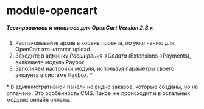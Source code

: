 # module-opencart
##### Тестировалось и писалось для OpenCart Version 2.3.x
1. Распаковывайте архив в корень проекта, по умолчанию для OpenCart это каталог upload
2. Заходите в админку *Расширения->Оплата* (Extensions->Payments), включаете модуль Paybox
3. Заполняем настройки модуля, используя параметры своего аккаунта в системе Paybox. \*

\* В административной панели не видно заказов, которые созданы, но не оплачено. Это особенность CMS. Такое же происходит и в остальных модулях онлайн оплаты.

